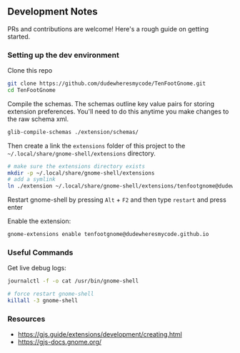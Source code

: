 ## Development Notes

PRs and contributions are welcome! Here's a rough guide on getting started.

### Setting up the dev environment

Clone this repo

```bash
git clone https://github.com/dudewheresmycode/TenFootGnome.git
cd TenFootGnome
```

Compile the schemas. The schemas outline key value pairs for storing extension preferences. You'll need to do this anytime you make changes to the raw schema xml.

```bash
glib-compile-schemas ./extension/schemas/
```

Then create a link the `extensions` folder of this project to the `~/.local/share/gnome-shell/extensions` directory.

```bash
# make sure the extensions directory exists
mkdir -p ~/.local/share/gnome-shell/extensions
# add a symlink
ln ./extension ~/.local/share/gnome-shell/extensions/tenfootgnome@dudewheresmycode.github.io
```

Restart gnome-shell by pressing `Alt` + `F2` and then type `restart` and press enter

Enable the extension:

```bash
gnome-extensions enable tenfootgnome@dudewheresmycode.github.io
```

### Useful Commands

Get live debug logs:

```bash
journalctl -f -o cat /usr/bin/gnome-shell
```

```bash
# force restart gnome-shell
killall -3 gnome-shell
```

### Resources

- https://gjs.guide/extensions/development/creating.html
- https://gjs-docs.gnome.org/
